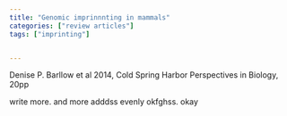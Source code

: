 ```yaml
---
title: "Genomic imprinnnting in mammals"
categories: ["review articles"]
tags: ["imprinting"]


---
```


Denise P. Barllow et al 2014, Cold Spring Harbor Perspectives in Biology, 20pp

write more. and more adddss evenly okfghss. okay